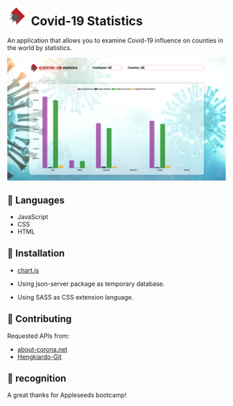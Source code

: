 # <img src="assets/images/virus-logo.png" width="48"> Covid-19 Statistics

An application that allows you to examine Covid-19 influence on counties in the world by statistics.

![](assets/images/app-view.png)

## :wrench: Languages

- JavaScript
- CSS
- HTML

## :wrench: Installation

- [chart.js](https://www.chartjs.org/)

- Using json-server package as temporary database.
- Using SASS as CSS extension language.

## :rocket: Contributing

Requested APIs from:

- [about-corona.net](https://about-corona.net/)
- [Hengkiardo-Git](https://github.com/hengkiardo/restcountries)

## :beers: recognition 

A great thanks for Appleseeds bootcamp!
